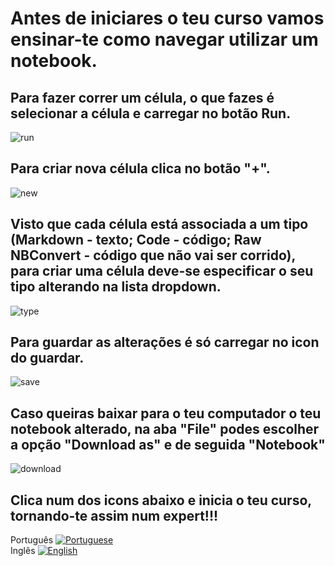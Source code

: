 # Antes de iniciares o teu curso vamos ensinar-te como navegar utilizar um notebook.

## Para fazer correr um célula, o que fazes é selecionar a célula e carregar no botão **Run**.
![run](correrCelula.png)

## Para criar nova célula clica no botão "+".
![new](criarCelula.png)

## Visto que cada célula está associada a um tipo (Markdown - texto; Code - código; Raw NBConvert - código que não vai ser corrido), para criar uma célula deve-se especificar o seu tipo alterando na lista dropdown.
![type](tipoCelula.png)

## Para guardar as alterações é só carregar no icon do guardar.
![save](guardarCelula.png)

## Caso queiras baixar para o teu computador o teu notebook alterado, na aba "File" podes escolher a opção "Download as" e de seguida "Notebook"
![download](downloadNotebook.png)


## Clica num dos icons abaixo e inicia o teu curso, tornando-te assim num expert!!!


Português [![Portuguese](https://mybinder.org/badge_logo.svg)](https://mybinder.org/v2/gh/py2learn/blog/master) <br/>
Inglês [![English](https://mybinder.org/badge_logo.svg)](https://mybinder.org/v2/gh/py2learn/Py2LearnEng/master)
